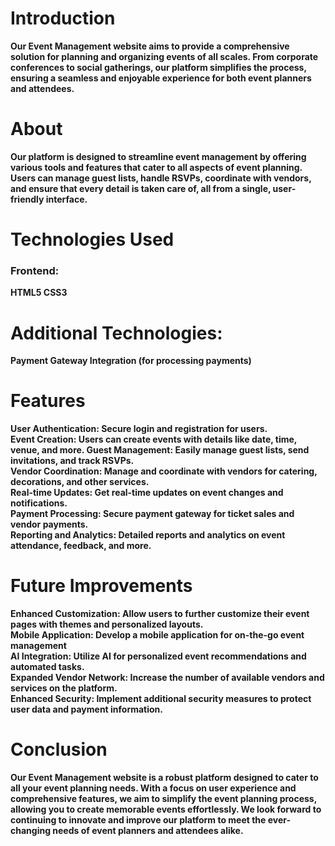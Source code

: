 <b><h1><b>Introduction</b></h1>
Our Event Management website aims to provide a comprehensive solution for planning and organizing events of all scales. From corporate conferences to social gatherings, our platform simplifies the process, ensuring a seamless and enjoyable experience for both event planners and attendees.

<h1><b>About</b></h1>
Our platform is designed to streamline event management by offering various tools and features that cater to all aspects of event planning. Users can manage guest lists, handle RSVPs, coordinate with vendors, and ensure that every detail is taken care of, all from a single, user-friendly interface.

<h1><b>Technologies Used</b></h1>
<h3><b>Frontend:</b></h3>
HTML5
CSS3

<h1><b>Additional Technologies:</b></h1>
Payment Gateway Integration (for processing payments)

<h1><b>Features</b></h1>
<b>User Authentication: Secure login and registration for users.<br>
<b>Event Creation: Users can create events with details like date, time, venue, and more.<b>
<b>Guest Management:  Easily manage guest lists, send invitations, and track RSVPs.<br>
<b>Vendor Coordination: Manage and coordinate with vendors for catering, decorations, and other services.<br>
<b>Real-time Updates: Get real-time updates on event changes and notifications.<br>
<b>Payment Processing: Secure payment gateway for ticket sales and vendor payments.<br>
<b>Reporting and Analytics: Detailed reports and analytics on event attendance, feedback, and more.<br></b>

<h1><b>Future Improvements</b></h1>
<b>Enhanced Customization:</b> Allow users to further customize their event pages with themes and personalized layouts.<br>
<b>Mobile Application:</b> Develop a mobile application for on-the-go event management<br>
<b>AI Integration:</b> Utilize AI for personalized event recommendations and automated tasks.<br>
<b>Expanded Vendor Network:</b> Increase the number of available vendors and services on the platform.<br>
<b>Enhanced Security:</b> Implement additional security measures to protect user data and payment information.<br></b>

<h1><b>Conclusion</b></h1>
Our Event Management website is a robust platform designed to cater to all your event planning needs. With a focus on user experience and comprehensive features, we aim to simplify the event planning process, allowing you to create memorable events effortlessly. We look forward to continuing to innovate and improve our platform to meet the ever-changing needs of event planners and attendees alike.</b>
